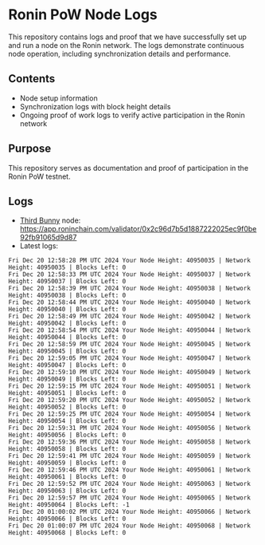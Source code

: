 # Ronin PoW Node Logs

This repository contains logs and proof that we have successfully set up and run a node on the Ronin network. The logs demonstrate continuous node operation, including synchronization details and performance.

## Contents

- Node setup information
- Synchronization logs with block height details
- Ongoing proof of work logs to verify active participation in the Ronin network

## Purpose

This repository serves as documentation and proof of participation in the Ronin PoW testnet.

## Logs

- [Third Bunny](https://thirdbunny.xyz/) node: https://app.roninchain.com/validator/0x2c96d7b5d1887222025ec9f0be92fb91065d9d87
- Latest logs:
```
Fri Dec 20 12:58:28 PM UTC 2024 Your Node Height: 40950035 | Network Height: 40950035 | Blocks Left: 0
Fri Dec 20 12:58:33 PM UTC 2024 Your Node Height: 40950037 | Network Height: 40950037 | Blocks Left: 0
Fri Dec 20 12:58:39 PM UTC 2024 Your Node Height: 40950038 | Network Height: 40950038 | Blocks Left: 0
Fri Dec 20 12:58:44 PM UTC 2024 Your Node Height: 40950040 | Network Height: 40950040 | Blocks Left: 0
Fri Dec 20 12:58:49 PM UTC 2024 Your Node Height: 40950042 | Network Height: 40950042 | Blocks Left: 0
Fri Dec 20 12:58:54 PM UTC 2024 Your Node Height: 40950044 | Network Height: 40950044 | Blocks Left: 0
Fri Dec 20 12:58:59 PM UTC 2024 Your Node Height: 40950045 | Network Height: 40950045 | Blocks Left: 0
Fri Dec 20 12:59:05 PM UTC 2024 Your Node Height: 40950047 | Network Height: 40950047 | Blocks Left: 0
Fri Dec 20 12:59:10 PM UTC 2024 Your Node Height: 40950049 | Network Height: 40950049 | Blocks Left: 0
Fri Dec 20 12:59:15 PM UTC 2024 Your Node Height: 40950051 | Network Height: 40950051 | Blocks Left: 0
Fri Dec 20 12:59:20 PM UTC 2024 Your Node Height: 40950052 | Network Height: 40950052 | Blocks Left: 0
Fri Dec 20 12:59:25 PM UTC 2024 Your Node Height: 40950054 | Network Height: 40950054 | Blocks Left: 0
Fri Dec 20 12:59:31 PM UTC 2024 Your Node Height: 40950056 | Network Height: 40950056 | Blocks Left: 0
Fri Dec 20 12:59:36 PM UTC 2024 Your Node Height: 40950058 | Network Height: 40950058 | Blocks Left: 0
Fri Dec 20 12:59:41 PM UTC 2024 Your Node Height: 40950059 | Network Height: 40950059 | Blocks Left: 0
Fri Dec 20 12:59:46 PM UTC 2024 Your Node Height: 40950061 | Network Height: 40950061 | Blocks Left: 0
Fri Dec 20 12:59:52 PM UTC 2024 Your Node Height: 40950063 | Network Height: 40950063 | Blocks Left: 0
Fri Dec 20 12:59:57 PM UTC 2024 Your Node Height: 40950065 | Network Height: 40950064 | Blocks Left: -1
Fri Dec 20 01:00:02 PM UTC 2024 Your Node Height: 40950066 | Network Height: 40950066 | Blocks Left: 0
Fri Dec 20 01:00:07 PM UTC 2024 Your Node Height: 40950068 | Network Height: 40950068 | Blocks Left: 0
```
